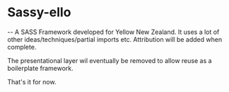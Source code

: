 # Sassy-ello
--
A SASS Framework developed for Yellow New Zealand.
It uses a lot of other ideas/techniques/partial imports etc. Attribution will be added when complete.

The presentational layer wil eventually be removed to allow reuse as a boilerplate framework.

That's it for now.